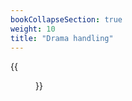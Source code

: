 ```yaml
---
bookCollapseSection: true
weight: 10
title: "Drama handling"
---
```


{{<figure src="/en/img/goblin_translation.png" link="https://www.instagram.com/etiennesafa/" alt="Translation in progress">}}